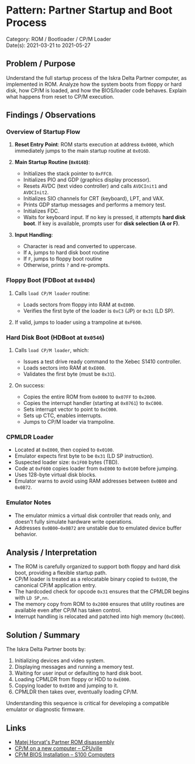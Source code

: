 # Pattern: Partner Startup and Boot Process

Category: ROM / Bootloader / CP/M Loader  
Date(s): 2021-03-21 to 2021-05-27

## Problem / Purpose

Understand the full startup process of the Iskra Delta Partner computer, as implemented in ROM. Analyze how the system boots from floppy or hard disk, how CP/M is loaded, and how the BIOS/loader code behaves. Explain what happens from reset to CP/M execution.

## Findings / Observations

### Overview of Startup Flow

1. **Reset Entry Point**: ROM starts execution at address `0x0000`, which immediately jumps to the main startup routine at `0x016D`.

2. **Main Startup Routine (`0x016D`)**:

   - Initializes the stack pointer to `0xFFC0`.
   - Initializes PIO and GDP (graphics display processor).
   - Resets AVDC (text video controller) and calls `AVDCInit1` and `AVDCInit2`.
   - Initializes SIO channels for CRT (keyboard), LPT, and VAX.
   - Prints GDP startup messages and performs a memory test.
   - Initializes FDC.
   - Waits for keyboard input. If no key is pressed, it attempts **hard disk boot**. If key is available, prompts user for **disk selection (A or F)**.

3. **Input Handling**:
   - Character is read and converted to uppercase.
   - If `A`, jumps to hard disk boot routine
   - If `F`, jumps to floppy boot routine
   - Otherwise, prints `?` and re-prompts.

### Floppy Boot (FDBoot at `0x04D4`)

1. Calls `load CP/M loader` routine:

   - Loads sectors from floppy into RAM at `0xE000`.
   - Verifies the first byte of the loader is `0xC3` (JP) or `0x31` (LD SP).

2. If valid, jumps to loader using a trampoline at `0xF600`.

### Hard Disk Boot (HDBoot at `0x0546`)

1. Calls `load CP/M loader`, which:

   - Issues a test drive ready command to the Xebec S1410 controller.
   - Loads sectors into RAM at `0xE000`.
   - Validates the first byte (must be `0x31`).

2. On success:
   - Copies the entire ROM from `0x0000` to `0x07FF` to `0x2000`.
   - Copies the interrupt handler (starting at `0x0761`) to `0xC000`.
   - Sets interrupt vector to point to `0xC000`.
   - Sets up CTC, enables interrupts.
   - Jumps to CP/M loader via trampoline.

### CPMLDR Loader

- Located at `0xE000`, then copied to `0x0100`.
- Emulator expects first byte to be `0x31` (LD SP instruction).
- Suspected loader size: `0x1F00` bytes (TBD).
- Code at `0xF600` copies loader from `0xE000` to `0x0100` before jumping.
- Uses 128-byte virtual disk blocks.
- Emulator warns to avoid using RAM addresses between `0x0B00` and `0x0B72`.

### Emulator Notes

- The emulator mimics a virtual disk controller that reads only, and doesn't fully simulate hardware write operations.
- Addresses `0x0B00–0x0B72` are unstable due to emulated device buffer behavior.

## Analysis / Interpretation

- The ROM is carefully organized to support both floppy and hard disk boot, providing a flexible startup path.
- CP/M loader is treated as a relocatable binary copied to `0x0100`, the canonical CP/M application entry.
- The hardcoded check for opcode `0x31` ensures that the CPMLDR begins with `LD SP,nn`.
- The memory copy from ROM to `0x2000` ensures that utility routines are available even after CP/M has taken control.
- Interrupt handling is relocated and patched into high memory (`0xC000`).

## Solution / Summary

The Iskra Delta Partner boots by:

1. Initializing devices and video system.
2. Displaying messages and running a memory test.
3. Waiting for user input or defaulting to hard disk boot.
4. Loading CPMLDR from floppy or HDD to `0xE000`.
5. Copying loader to `0x0100` and jumping to it.
6. CPMLDR then takes over, eventually loading CP/M.

Understanding this sequence is critical for developing a compatible emulator or diagnostic firmware.

## Links

- [Matej Horvat's Partner ROM disassembly](https://github.com/matejhorvat/partner-rom-disasm)
- [CP/M on a new computer – CPUville](http://cpuville.com/Code/CPM-on-a-new-computer.html)
- [CP/M BIOS Installation – S100 Computers](http://www.s100computers.com/Software%20Folder/CPM3%20BIOS%20Installation/CPM3%20HDISK%20BIOS%20Software.htm)
